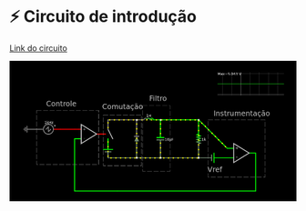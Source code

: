 # ⚡ Circuito de introdução

[Link do circuito](https://tinyurl.com/24zyz28v)

![](2023-04-09-16-53-10.png)